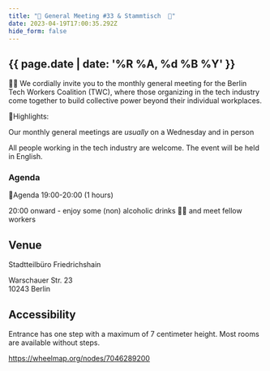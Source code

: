 ```yaml
---
title: "🎉 General Meeting #33 & Stammtisch  🍻"
date: 2023-04-19T17:00:35.292Z
hide_form: false
---
```

## {{ page.date | date: '%R %A, %d %B %Y' }}

🧚‍♂️ We cordially invite you to the monthly general meeting for the Berlin Tech Workers Coalition (TWC), where those organizing in the tech industry come together to build collective power beyond their individual workplaces.

💫Highlights: 

Our monthly general meetings are *usually* on a Wednesday and in person

All people working in the tech industry are welcome. The event will be held in English.

### Agenda

📝Agenda 19:00-20:00 (1 hours)

20:00 onward - enjoy some (non) alcoholic drinks 🍻🥤 and meet fellow workers

## Venue

Stadtteilbüro Friedrichshain

Warschauer Str. 23\
10243 Berlin

## Accessibility

Entrance has one step with a maximum of 7 centimeter height. Most rooms are available without steps.

<https://wheelmap.org/nodes/7046289200>